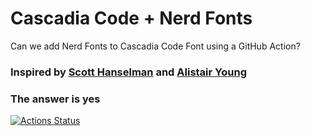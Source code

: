 # Cascadia Code + Nerd Fonts 
Can we add Nerd Fonts to Cascadia Code Font using a GitHub Action?

### Inspired by [Scott Hanselman](https://www.hanselman.com/blog/PatchingTheNewCascadiaCodeToIncludePowerlineGlyphsAndOtherNerdFontsForTheWindowsTerminal.aspx) and [Alistair Young](https://github.com/microsoft/cascadia-code/issues/10?WT.mc_id=-blog-scottha#issuecomment-532969414)

### The answer is yes 
[![Actions Status](https://github.com/adam7/delugia-code/workflows/Generate%20Fonts/badge.svg)](https://github.com/adam7/delugia-code/actions)
